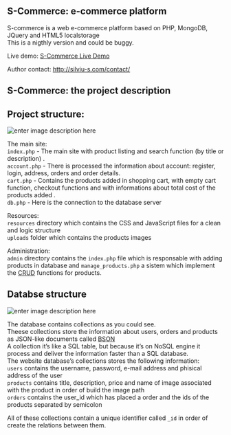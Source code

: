 <h2 id="s-commerce-e-commerce-platform">S-Commerce: e-commerce platform</h2>

<p>S-commerce is a web e-commerce platform based on PHP, MongoDB, JQuery and HTML5 localstorage <br>
This is a nigthly version and could be buggy.</p>

<p>Live demo: <a href="http://silviu-s.com/proiecte/mongo">S-Commerce Live Demo</a></p>
<p>Author contact: <a href="http://silviu-s.com/contact/">http://silviu-s.com/contact/</a></p>


<h2 id="s-commerce-the-project-description">S-Commerce: the project description</h2>



<h2 id="project-scructure">Project structure:</h2>

<p><img src="http://i.imgur.com/VqNfzNm.png" alt="enter image description here" title=""></p>

<p>The main site: <br>
<code>index.php</code> - The main site with product listing and search function (by title or description) . <br>
<code>account.php</code> - There is processed the information about account: register, login, address, orders and order details. <br>
<code>cart.php</code> - Contains the products added in shopping cart, with empty cart function, checkout functions and with informations about total cost of the products added . <br>
<code>db.php</code> - Here is the connection to the database server</p>

<p>Resources: <br>
<code>resources</code> directory which contains the CSS and JavaScript files for a clean and logic structure  <br>
<code>uploads</code> folder which contains the products images</p>

<p>Administration: <br>
<code>admin</code> directory contains the <code>index.php</code> file which is responsable with adding products in database and <code>manage_products.php</code> a sistem which implement the <a href="https://en.wikipedia.org/wiki/Create,_read,_update_and_delete">CRUD</a> functions for products.</p>



<h2 id="databse-structure">Databse structure</h2>

<p><img src="http://i.imgur.com/tTtrkDK.png" alt="enter image description here" title=""></p>

<p>The database contains collections as you could see.  <br>
Theese collections store the information about users, orders and products as JSON-like documents called <a href="https://en.wikipedia.org/wiki/BSON">BSON</a> <br>
A collection it’s like a SQL table, but because it’s on NoSQL engine it process and deliver the information faster than a SQL database. <br>
The website database’s collections stores the following information:  <br>
<code>users</code>  contains the username, password, e-mail address and phisical address of the user  <br>
<code>products</code> contains title, description, price and name of image associated with the product in order of build the image path  <br>
<code>orders</code> contains the user_id which has placed a order and the ids of the products separated by semicolon</p>

<p>All of these collections contain a unique identifier called <code>_id</code> in order of create the relations between them.</p>
